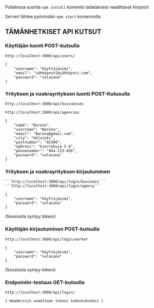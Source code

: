 Pullatessa suorita ```npm install``` komento ladataksesi vaadittavat kirjastot

Serveri lähtee pyörimään ```npm start``` komennolla

## TÄMÄNHETKISET API KUTSUT



### Käyttäjän luonti POST-kutsulla

```http://localhost:3000/api/users/```
```
{
	"username": "käyttäjänimi",
	"email": "sähköposti@sähköpsti.com",
	"password": "salasana"
}
```
### Yrityksen ja vuokrayrityksen luonti POST-Kutusulla
```http://localhost:3000/api/businesses```

```http://localhost:3000/api/agencies```
```
{
    "name": "Barona",
    "username": "Barona",
    "email": "Barona@gmail.com",
    "city": "Helsinki",
    "postnumber": "02300",
    "address": "kiertokuja 5 A",
    "phonenumber": "044-123-456",
    "password": "salasana"
}
```


### Yrityksen ja vuokrayrityksen kirjautuminen
	```http://localhost:3000/api/login/business```
	```http://localhost:3000/api/login/agency```
```	
{
	"username": "käyttäjänimi",
	"password": "salasana"
}
```
(Sessiosta syntyy tokeni)



### Käyttäjän kirjautuminen POST-kutsulla

```http://localhost:3000/api/login/worker```
```
{
	"username": "käyttäjänimi",
	"password": "salasana"
}
```
(Sessiosta syntyy tokeni)


### Endpointin-testaus GET-kutsulla

```http://localhost:3000/api/login/```
```
{ Headersiin vaaditaan tokeni todennukseksi }
```
